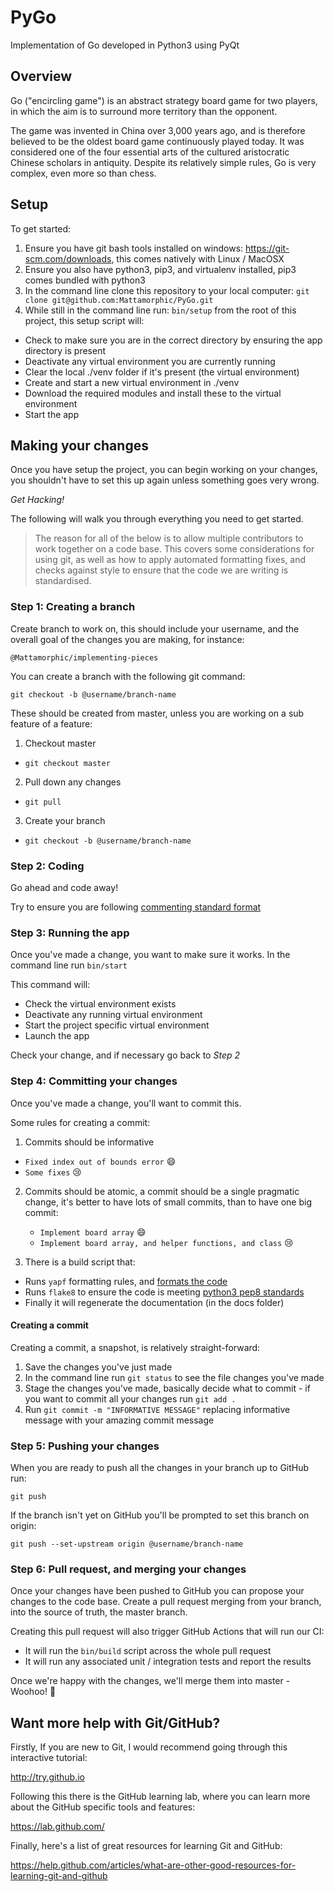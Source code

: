 # PyGo
Implementation of Go developed in Python3 using PyQt

## Overview
Go ("encircling game") is an abstract strategy board game for two players, in which the aim is to surround more territory than the opponent.

The game was invented in China over 3,000 years ago, and is therefore believed to be the oldest board game continuously played today. It was considered one of the four essential arts of the cultured aristocratic Chinese scholars in antiquity. Despite its relatively simple rules, Go is very complex, even more so than chess.

## Setup
To get started:

1. Ensure you have git bash tools installed on windows: https://git-scm.com/downloads, this comes natively with Linux / MacOSX
2. Ensure you also have python3, pip3, and virtualenv installed, pip3 comes bundled with python3
3. In the command line clone this repository to your local computer: `git clone git@github.com:Mattamorphic/PyGo.git`
4. While still in the command line run: `bin/setup` from the root of this project,  this setup script will:

- Check to make sure you are in the correct directory by ensuring the app directory is present
- Deactivate any virtual environment you are currently running
- Clear the local ./venv folder if it's present (the virtual environment)
- Create and start a new virtual environment in ./venv
- Download the required modules and install these to the virtual environment
- Start the app

## Making your changes
Once you have setup the project, you can begin working on your changes, you shouldn't have to set this up again unless something goes very wrong.

_Get Hacking!_

The following will walk you through everything you need to get started.


> The reason for all of the below is to allow multiple contributors to work together on a code base. This covers some considerations for using git, as well as how to apply automated formatting fixes, and checks against style to ensure that the code we are writing is standardised.


### Step 1: Creating a branch
Create branch to work on, this should include your username, and the overall goal of the changes you are making, for instance:

`@Mattamorphic/implementing-pieces`

You can create a branch with the following git command:

`git checkout -b @username/branch-name`

These should be created from master, unless you are working on a sub feature of a feature:

1. Checkout master
  - `git checkout master`
2. Pull down any changes
  - `git pull`
3. Create your branch
  - `git checkout -b @username/branch-name`

### Step 2: Coding
Go ahead and code away!

Try to ensure you are following [commenting standard format](http://google.github.io/styleguide/pyguide.html#38-comments-and-docstrings)

### Step 3: Running the app

Once you've made a change, you want to make sure it works.
In the command line run `bin/start`

This command will:

- Check the virtual environment exists
- Deactivate any running virtual environment
- Start the project specific virtual environment
- Launch the app

Check your change, and if necessary go back to _Step 2_

### Step 4: Committing your changes
Once you've made a change, you'll want to commit this.

Some rules for creating a commit:

1. Commits should be informative

- `Fixed index out of bounds error` :smile:
- `Some fixes` :cry:

2. Commits should be atomic, a commit should be a single pragmatic change, it's better to have lots of small commits, than to have one big commit:

   - `Implement board array` :smile:
   - `Implement board array, and helper functions, and class` :cry:

3. There is a build script that:

  - Runs `yapf` formatting rules, and [formats the code](https://github.com/google/yapf)
  - Runs `flake8` to ensure the code is meeting [python3 pep8 standards](https://www.python.org/dev/peps/pep-0008/)
  - Finally it will regenerate the documentation (in the docs folder)


 #### Creating a commit

 Creating a commit, a snapshot, is relatively straight-forward:

 1. Save the changes you've just made
 2. In the command line run `git status` to see the file changes you've made
 3. Stage the changes you've made, basically decide what to commit - if you want to commit all your changes run `git add .`
 4. Run `git commit -m "INFORMATIVE MESSAGE"` replacing informative message with your amazing commit message


### Step 5: Pushing your changes
When you are ready to push all the changes in your branch up to GitHub run:

`git push`

If the branch isn't yet on GitHub you'll be prompted to set this branch on origin:

`git push --set-upstream origin @username/branch-name`

### Step 6: Pull request, and merging your changes
Once your changes have been pushed to GitHub you can propose your changes to the code base. Create a pull request merging from your branch, into the source of truth, the master branch.

Creating this pull request will also trigger GitHub Actions that will run our CI:

- It will run the `bin/build` script across the whole pull request
- It will run any associated unit / integration tests and report the results

Once we're happy with the changes, we'll merge them into master - Woohoo! :tada:

## Want more help with Git/GitHub?
Firstly, If you are new to Git, I would recommend going through this interactive tutorial:

http://try.github.io

Following this there is the GitHub learning lab, where you can learn more about the GitHub specific tools and features:

https://lab.github.com/

Finally, here's a list of great resources for learning Git and GitHub:

https://help.github.com/articles/what-are-other-good-resources-for-learning-git-and-github
